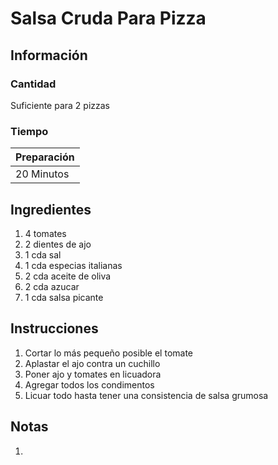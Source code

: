# Salsa Cruda Para Pizza

## Información

### Cantidad

Suficiente para 2 pizzas

### Tiempo

| Preparación |
| :--- |
| 20 Minutos |

## Ingredientes

1. 4 tomates
2. 2 dientes de ajo
3. 1 cda sal
4. 1 cda especias italianas
5. 2 cda aceite de oliva
6. 2 cda azucar
7. 1 cda salsa picante

## Instrucciones

1. Cortar lo más pequeño posible el tomate
2. Aplastar el ajo contra un cuchillo
3. Poner ajo y tomates en licuadora
4. Agregar todos los condimentos
5. Licuar todo hasta tener una consistencia de salsa grumosa

## Notas

1.

